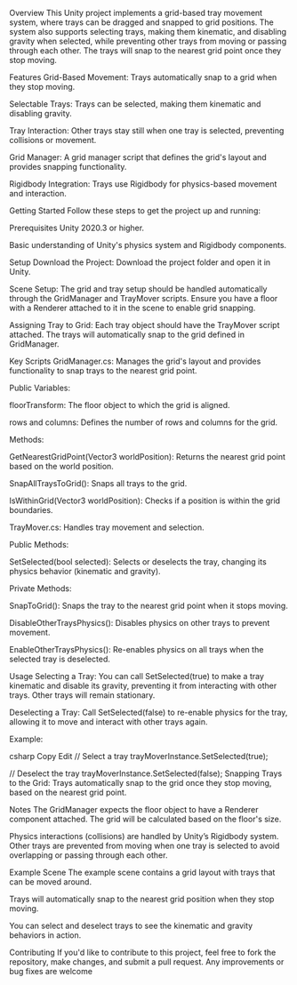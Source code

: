 Overview
This Unity project implements a grid-based tray movement system, where trays can be dragged and snapped to grid positions. The system also supports selecting trays, making them kinematic, and disabling gravity when selected, while preventing other trays from moving or passing through each other. The trays will snap to the nearest grid point once they stop moving.

Features
Grid-Based Movement: Trays automatically snap to a grid when they stop moving.

Selectable Trays: Trays can be selected, making them kinematic and disabling gravity.

Tray Interaction: Other trays stay still when one tray is selected, preventing collisions or movement.

Grid Manager: A grid manager script that defines the grid's layout and provides snapping functionality.

Rigidbody Integration: Trays use Rigidbody for physics-based movement and interaction.

Getting Started
Follow these steps to get the project up and running:

Prerequisites
Unity 2020.3 or higher.

Basic understanding of Unity's physics system and Rigidbody components.

Setup
Download the Project: Download the project folder and open it in Unity.

Scene Setup: The grid and tray setup should be handled automatically through the GridManager and TrayMover scripts. Ensure you have a floor with a Renderer attached to it in the scene to enable grid snapping.

Assigning Tray to Grid: Each tray object should have the TrayMover script attached. The trays will automatically snap to the grid defined in GridManager.

Key Scripts
GridManager.cs: Manages the grid's layout and provides functionality to snap trays to the nearest grid point.

Public Variables:

floorTransform: The floor object to which the grid is aligned.

rows and columns: Defines the number of rows and columns for the grid.

Methods:

GetNearestGridPoint(Vector3 worldPosition): Returns the nearest grid point based on the world position.

SnapAllTraysToGrid(): Snaps all trays to the grid.

IsWithinGrid(Vector3 worldPosition): Checks if a position is within the grid boundaries.

TrayMover.cs: Handles tray movement and selection.

Public Methods:

SetSelected(bool selected): Selects or deselects the tray, changing its physics behavior (kinematic and gravity).

Private Methods:

SnapToGrid(): Snaps the tray to the nearest grid point when it stops moving.

DisableOtherTraysPhysics(): Disables physics on other trays to prevent movement.

EnableOtherTraysPhysics(): Re-enables physics on all trays when the selected tray is deselected.

Usage
Selecting a Tray: You can call SetSelected(true) to make a tray kinematic and disable its gravity, preventing it from interacting with other trays. Other trays will remain stationary.

Deselecting a Tray: Call SetSelected(false) to re-enable physics for the tray, allowing it to move and interact with other trays again.

Example:

csharp
Copy
Edit
// Select a tray
trayMoverInstance.SetSelected(true);

// Deselect the tray
trayMoverInstance.SetSelected(false);
Snapping Trays to the Grid: Trays automatically snap to the grid once they stop moving, based on the nearest grid point.

Notes
The GridManager expects the floor object to have a Renderer component attached. The grid will be calculated based on the floor's size.

Physics interactions (collisions) are handled by Unity’s Rigidbody system. Other trays are prevented from moving when one tray is selected to avoid overlapping or passing through each other.

Example Scene
The example scene contains a grid layout with trays that can be moved around.

Trays will automatically snap to the nearest grid position when they stop moving.

You can select and deselect trays to see the kinematic and gravity behaviors in action.

Contributing
If you'd like to contribute to this project, feel free to fork the repository, make changes, and submit a pull request. Any improvements or bug fixes are welcome
